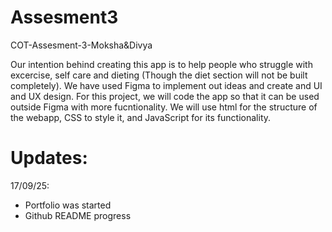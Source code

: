 # Assesment3
COT-Assesment-3-Moksha&amp;Divya

Our intention behind creating this app is to help people who struggle with excercise, self care and dieting (Though the diet section will not be built completely). We have used Figma to implement out ideas and create and UI and UX design. For this project, we will code the app so that it can be used outside Figma with more fucntionality. We will use html for the structure of the webapp, CSS to style it, and JavaScript for its functionality. 

# Updates:
17/09/25:
  - Portfolio was started
  - Github README progress
